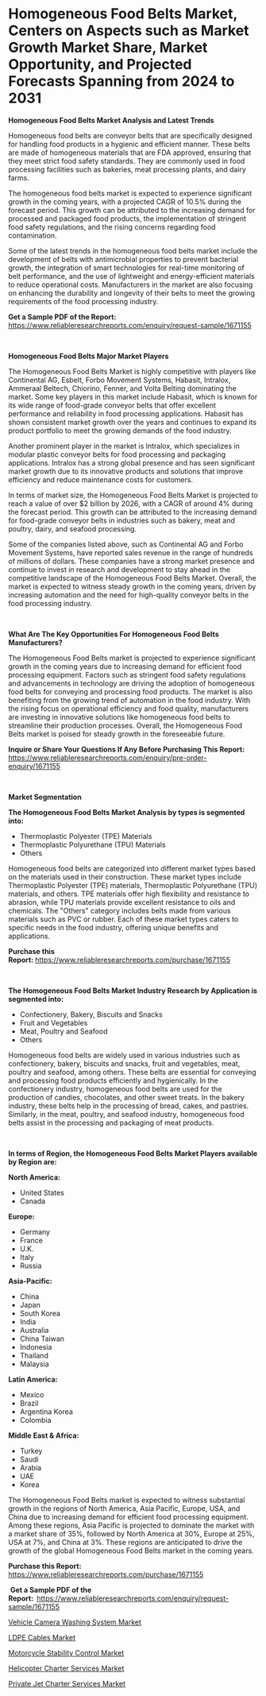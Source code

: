 <p><h1>Homogeneous Food Belts Market, Centers on Aspects such as Market Growth Market Share, Market Opportunity, and Projected Forecasts Spanning from 2024 to 2031</h1></p><p><strong>Homogeneous Food Belts Market Analysis and Latest Trends</strong></p>
<p><p>Homogeneous food belts are conveyor belts that are specifically designed for handling food products in a hygienic and efficient manner. These belts are made of homogeneous materials that are FDA approved, ensuring that they meet strict food safety standards. They are commonly used in food processing facilities such as bakeries, meat processing plants, and dairy farms.</p><p>The homogeneous food belts market is expected to experience significant growth in the coming years, with a projected CAGR of 10.5% during the forecast period. This growth can be attributed to the increasing demand for processed and packaged food products, the implementation of stringent food safety regulations, and the rising concerns regarding food contamination.</p><p>Some of the latest trends in the homogeneous food belts market include the development of belts with antimicrobial properties to prevent bacterial growth, the integration of smart technologies for real-time monitoring of belt performance, and the use of lightweight and energy-efficient materials to reduce operational costs. Manufacturers in the market are also focusing on enhancing the durability and longevity of their belts to meet the growing requirements of the food processing industry.</p></p>
<p><strong>Get a Sample PDF of the Report:&nbsp;</strong> <a href="https://www.reliableresearchreports.com/enquiry/request-sample/1671155">https://www.reliableresearchreports.com/enquiry/request-sample/1671155</a></p>
<p>&nbsp;</p>
<p><strong>Homogeneous Food Belts Major Market Players</strong></p>
<p><p>The Homogeneous Food Belts Market is highly competitive with players like Continental AG, Esbelt, Forbo Movement Systems, Habasit, Intralox, Ammeraal Beltech, Chiorino, Fenner, and Volta Belting dominating the market. Some key players in this market include Habasit, which is known for its wide range of food-grade conveyor belts that offer excellent performance and reliability in food processing applications. Habasit has shown consistent market growth over the years and continues to expand its product portfolio to meet the growing demands of the food industry.</p><p>Another prominent player in the market is Intralox, which specializes in modular plastic conveyor belts for food processing and packaging applications. Intralox has a strong global presence and has seen significant market growth due to its innovative products and solutions that improve efficiency and reduce maintenance costs for customers.</p><p>In terms of market size, the Homogeneous Food Belts Market is projected to reach a value of over $2 billion by 2026, with a CAGR of around 4% during the forecast period. This growth can be attributed to the increasing demand for food-grade conveyor belts in industries such as bakery, meat and poultry, dairy, and seafood processing.</p><p>Some of the companies listed above, such as Continental AG and Forbo Movement Systems, have reported sales revenue in the range of hundreds of millions of dollars. These companies have a strong market presence and continue to invest in research and development to stay ahead in the competitive landscape of the Homogeneous Food Belts Market. Overall, the market is expected to witness steady growth in the coming years, driven by increasing automation and the need for high-quality conveyor belts in the food processing industry.</p></p>
<p>&nbsp;</p>
<p><strong>What Are The Key Opportunities For Homogeneous Food Belts Manufacturers?</strong></p>
<p><p>The Homogeneous Food Belts market is projected to experience significant growth in the coming years due to increasing demand for efficient food processing equipment. Factors such as stringent food safety regulations and advancements in technology are driving the adoption of homogeneous food belts for conveying and processing food products. The market is also benefiting from the growing trend of automation in the food industry. With the rising focus on operational efficiency and food quality, manufacturers are investing in innovative solutions like homogeneous food belts to streamline their production processes. Overall, the Homogeneous Food Belts market is poised for steady growth in the foreseeable future.</p></p>
<p><strong>Inquire or Share Your Questions If Any Before Purchasing This Report:</strong> <a href="https://www.reliableresearchreports.com/enquiry/pre-order-enquiry/1671155">https://www.reliableresearchreports.com/enquiry/pre-order-enquiry/1671155</a></p>
<p>&nbsp;</p>
<p><strong>Market Segmentation</strong></p>
<p><strong>The Homogeneous Food Belts Market Analysis by types is segmented into:</strong></p>
<p><ul><li>Thermoplastic Polyester (TPE) Materials</li><li>Thermoplastic Polyurethane (TPU) Materials</li><li>Others</li></ul></p>
<p><p>Homogeneous food belts are categorized into different market types based on the materials used in their construction. These market types include Thermoplastic Polyester (TPE) materials, Thermoplastic Polyurethane (TPU) materials, and others. TPE materials offer high flexibility and resistance to abrasion, while TPU materials provide excellent resistance to oils and chemicals. The "Others" category includes belts made from various materials such as PVC or rubber. Each of these market types caters to specific needs in the food industry, offering unique benefits and applications.</p></p>
<p><strong>Purchase this Report:&nbsp;</strong><a href="https://www.reliableresearchreports.com/purchase/1671155">https://www.reliableresearchreports.com/purchase/1671155</a></p>
<p>&nbsp;</p>
<p><strong>The Homogeneous Food Belts Market Industry Research by Application is segmented into:</strong></p>
<p><ul><li>Confectionery, Bakery, Biscuits and Snacks</li><li>Fruit and Vegetables</li><li>Meat, Poultry and Seafood</li><li>Others</li></ul></p>
<p><p>Homogeneous food belts are widely used in various industries such as confectionery, bakery, biscuits and snacks, fruit and vegetables, meat, poultry and seafood, among others. These belts are essential for conveying and processing food products efficiently and hygienically. In the confectionery industry, homogeneous food belts are used for the production of candies, chocolates, and other sweet treats. In the bakery industry, these belts help in the processing of bread, cakes, and pastries. Similarly, in the meat, poultry, and seafood industry, homogeneous food belts assist in the processing and packaging of meat products.</p></p>
<p>&nbsp;</p>
<p><strong>In terms of Region, the Homogeneous Food Belts Market Players available by Region are:</strong></p>
<p>
    <p> <strong> North America: </strong>
        <ul>
            <li>United States</li>
            <li>Canada</li>
        </ul>
        </p> 
    <p> <strong> Europe: </strong>
        <ul>
            <li>Germany</li>
            <li>France</li>
            <li>U.K.</li>
            <li>Italy</li>
            <li>Russia</li>
        </ul>
        </p> 
    <p> <strong> Asia-Pacific: </strong>
        <ul>
            <li>China</li>
            <li>Japan</li>
            <li>South Korea</li>
            <li>India</li>
            <li>Australia</li>
            <li>China Taiwan</li>
            <li>Indonesia</li>
            <li>Thailand</li>
            <li>Malaysia</li>
        </ul>
        </p> 
    <p> <strong> Latin America: </strong>
        <ul>
            <li>Mexico</li>
            <li>Brazil</li>
            <li>Argentina Korea</li>
            <li>Colombia</li>
        </ul>
        </p> 
    <p> <strong> Middle East & Africa: </strong>
        <ul>
            <li>Turkey</li>
            <li>Saudi</li>
            <li>Arabia</li>
            <li>UAE</li>
            <li>Korea</li>
        </ul>
    </p>
    </p>
<p><p>The Homogeneous Food Belts market is expected to witness substantial growth in the regions of North America, Asia Pacific, Europe, USA, and China due to increasing demand for efficient food processing equipment. Among these regions, Asia Pacific is projected to dominate the market with a market share of 35%, followed by North America at 30%, Europe at 25%, USA at 7%, and China at 3%. These regions are anticipated to drive the growth of the global Homogeneous Food Belts market in the coming years.</p></p>
<p><strong>Purchase this Report: </strong><a href="https://www.reliableresearchreports.com/purchase/1671155">https://www.reliableresearchreports.com/purchase/1671155</a></p>
<p>&nbsp;<strong>Get a Sample PDF of the Report:&nbsp;&nbsp;</strong><a href="https://www.reliableresearchreports.com/enquiry/request-sample/1671155">https://www.reliableresearchreports.com/enquiry/request-sample/1671155</a></p>
<p><strong></strong></p>
<p><p><a href="https://issuu.com/reportprime-2/docs/vehicle-camera-washing-system-market-size-2030.ppt">Vehicle Camera Washing System Market</a></p><p><a href="https://github.com/prosalinda88/Market-Research-Report-List-3/blob/main/ldpe-cables-market.md">LDPE Cables Market</a></p><p><a href="https://issuu.com/reportprime-2/docs/motorcycle-stability-control-market-size-2030.pptx">Motorcycle Stability Control Market</a></p><p><a href="https://medium.com/@lauryframi644/helicopter-charter-services-market-competitive-analysis-market-trends-and-forecast-to-2031-33890cf00a27">Helicopter Charter Services Market</a></p><p><a href="https://medium.com/@lauryframi644/private-jet-charter-services-market-share-evolution-and-market-growth-trends-2024-2031-b4639e2b66a6">Private Jet Charter Services Market</a></p></p>